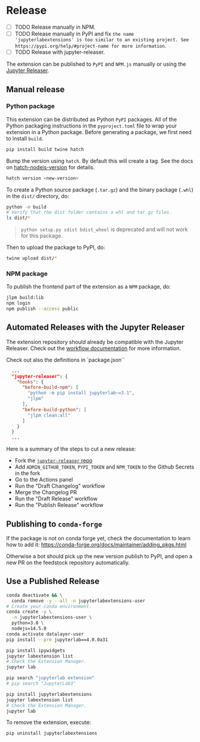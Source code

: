 # Release

- [ ] TODO Release manually in NPM.
- [ ] TODO Release manually in PyPI and fix `the name 'jupyterlabextensions' is too similar to an existing project. See https://pypi.org/help/#project-name for more information`.
- [ ] TODO Release with jupyter-releaser.

The extension can be published to `PyPI` and `NPM.js` manually or using the [Jupyter Releaser](https://github.com/jupyter-server/jupyter_releaser).

## Manual release

### Python package

This extension can be distributed as Python `PyPI` packages. All of the Python packaging instructions in the `pyproject.toml` file to wrap your extension in a Python package. Before generating a package, we first need to install `build`.

```bash
pip install build twine hatch
```

Bump the version using `hatch`. By default this will create a tag. See the docs on [hatch-nodejs-version](https://github.com/agoose77/hatch-nodejs-version#semver) for details.

```bash
hatch version <new-version>
```

To create a Python source package (`.tar.gz`) and the binary package (`.whl`) in the `dist/` directory, do:

```bash
python -m build
# Verify that the dist folder contains a whl and tar.gz files.
ls dist/*
```

> `python setup.py sdist bdist_wheel` is deprecated and will not work for this package.

Then to upload the package to PyPI, do:

```bash
twine upload dist/*
```

### NPM package

To publish the frontend part of the extension as a `NPM` package, do:

```bash
jlpm build:lib
npm login
npm publish --access public
```

## Automated Releases with the Jupyter Releaser

The extension repository should already be compatible with the Jupyter Releaser. Check out the [workflow documentation](https://github.com/jupyter-server/jupyter_releaser#typical-workflow) for more information.

Check out also the definitions in `package.json``

```json
  ...
  "jupyter-releaser": {
    "hooks": {
      "before-build-npm": [
        "python -m pip install jupyterlab~=3.1",
        "jlpm"
      ],
      "before-build-python": [
        "jlpm clean:all"
      ]
    }
  }
  ...
```

Here is a summary of the steps to cut a new release:

- Fork the [`jupyter-releaser` repo](https://github.com/jupyter-server/jupyter_releaser)
- Add `ADMIN_GITHUB_TOKEN`, `PYPI_TOKEN` and `NPM_TOKEN` to the Github Secrets in the fork
- Go to the Actions panel
- Run the "Draft Changelog" workflow
- Merge the Changelog PR
- Run the "Draft Release" workflow
- Run the "Publish Release" workflow

## Publishing to `conda-forge`

If the package is not on conda forge yet, check the documentation to learn how to add it: https://conda-forge.org/docs/maintainer/adding_pkgs.html

Otherwise a bot should pick up the new version publish to PyPI, and open a new PR on the feedstock repository automatically.

## Use a Published Release

```bash
conda deactivate && \
  conda remove -y --all -n jupyterlabextensions-user
# Create your conda environment.
conda create -y \
  -n jupyterlabextensions-user \
  python=3.8 \
  nodejs=14.5.0
conda activate datalayer-user
pip install --pre jupyterlab==4.0.0a31
```

```bash
pip install ipywidgets
jupyter labextension list
# Check the Extension Manager.
jupyter lab
```

```bash
pip search "jupyterlab extension"
# pip search "JupyterLab3"
```

```bash
pip install jupyterlabextensions
jupyter labextension list
# Check the Extension Manager.
jupyter lab
```

To remove the extension, execute:

```bash
pip uninstall jupyterlabextensions
```
